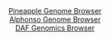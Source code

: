 <div id="Pineapple_Genome_Browser" align="center">
  <a href="https://igv.org/app/?sessionURL=blob:zZJfb5swFMW_i6VUm0TAQCAFKZpo139J16bJCGmqChliwCvYxHZISZTvPi_atJdOah42TfKDfXXte87xbwcazAVhFPjA0k1HN02gAVGwzRRVdYnvUIUF8DNUCqwBjjPMMU0x8HcgQ0KicHKrbhZS1sI3DCLrboVoznRh66hCW0bRRugpq4xzVpYoYRxJxoVxxlHDDJI33Q1OUF3raratO8YSSWSgsi4YFcyoMc3jjXov_lWKc0xZheNqXUpyEBArPUrjUs_QpyCaBmmKhRjh9mY5CEY3wcy.CBdX7vkivL.OQjc6mZKcIrnmeEBWaRHNxh3rDOL53YjPCUyiSUiGAUlEx_58cvFaE47FwOybp7brOG5PRUPoEr_.T67VIkc6T1fzx7mM.s5ZW4S9oHeBh7ersTUsqvxN3w7Ya6Bk6VqRANKC930TajZ0Ncdyuz.25qkGoafS4YwA_.lZA5Kj9EW1P.2AbGvFCxB4tT6gowHGl5gDv.tB2Dc9z3J6_R70PHOv7cCal38v2stw4vWhFViWG2eklArmZSxoLXREqd6kmZ5vj8xyAW_aMbq.bh.lIol9vZ81D9_Ot4K62RD.IU0NqOGHD1RW36Ppn3D3HiG6TI6FrWNdbturzE7Gc.q9PMwmsB4FQyv_IlGyeTMgV9k9LpyM8QpJ1a8q6viTuAZxgqhUhYYIkpCSyDZSObIN8E3LVuCClJVMkQh4nnyAGtRMB378Dai9f95_Bw--">Pineapple Genome Browser</a>
</div>
<div id="Alphonso_Genome_Browser" align="center">
  <a href="https://igv.org/app/?sessionURL=blob:zZJfa9swFMW_i6BlA8e27PgvlJE2bdo1XWnSJCylGMWWHK2y5Eiy3TTku08rG3vpoHnYGOhBulzpnnP024EWS0UFBynwbBjYEAILqLXopqiqGf6CKqxAShBT2AISEywxzzFId4AgpdFsMjY311rXKnUcqutehXgpbOXbqEIvgqNO2bmonDPBGFoJibSQyjmVqBUOLdteh1eorm0z27cDp0AaOYjVa8GVcGrMy6wz72W_SlmJuahwVjVM01cBmdFjNBY2QZ8Gi.kgz7FS13h7VZwMrq8Gc_98thyFZ8vZ7eViFi6Op7TkSDcSnzTT7eVkM9oceRfR5GmKC4yW7RrexOPboTjyh8fnzzWVWJ3ACMZ.GARBZKKhvMDP_5Nrs.iBziG5fyIvo1jMaSe4JhgXy9MyvKuG8Zu.Y7C3ABN5Y0gA.VpGKXQt3w2twAt7P7Ywtlw3MelIQUH68GgBLVH.ZNofdkBva8MLUHjTvKJjASELLEHaS1w3gkniBf2o7yYJ3Fs70Ej296K9mE2SyPUGnhdmhDJtYC4yxWtlI87tNid2.XJglmQ0HJdzOYrWrXSXfc5EE57dfw5u5m8zFBv_ZvTr9xmj71H0T6h7jxBbrw5F7Uau.mT81V92M1J8S3Qw3fQvcH_L_Ls_xnNYNETICmnTbyrm.JO2FkmKuDaFliq6oozq7cKkKDqQQs830IJcMGEoBLJcfXAt14KB._E3nP7.cf8d">Alphonso Genome Browser</a>
</div>


<div id="DAF_Genomics_Browser" align="center">
  <a href="https://igv.org/app/?sessionURL=blob:tZFra9swFIb_iyD9ZDuWfKsNYXhZuoaODpK5WVNK0OyjWI1seZLctAv57xNuy2CjjEEHkpA4l_fVeQ7oHpTmskUZIh6OPIyRg3Qt90vadAIuaQMaZYwKDQ5SwEBBWwLKDohRbWix.GQra2M6nY3HFWXuFlrZ8FJ7OvBo52rZmxpsqks82tAfsqV77ZWyscmGjqnoatlqOaZlCVq7_riDdrvZU3u8xDZDS9g0vTB8UN1YE9ZY5TFq3fK2goe_GPkPynbxd_lqmQ_1F_A4ryb5xTy_CmbF.mM8XRefz1dFvDpZ8m1LTa9g8mXBmF9uRVCrXXq3mBYJNjq.4.w6HwUfTmYPHVegJzjBp0EchSlBRwcJWfYWASprhTMcOgk5dUgYus_XIIrtDJTkKLu5dZBRtNzZ9JsDMo.dBYU0fO8HZg6SqgKFMjf1_QSnKYnCJPTTFB.dA.qVeGOSZ8UiTXySExJ732hj9RkXw_is0J_Bt8L4W2e7_xVTfD0i7.Ov9pjfTxO1xufd7KoWM74bkbOo58UrsBz06ueYVA01NvT0fEZDhdVsoDW_2ATH2.NP">DAF Genomics Browser</a>
</div>
